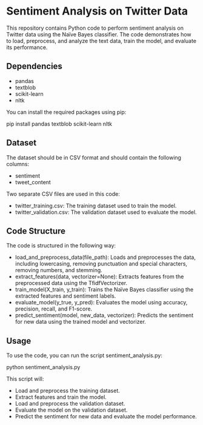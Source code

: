 # Sentiment Analysis on Twitter Data
This repository contains Python code to perform sentiment analysis on Twitter data using the Naïve Bayes classifier. The code demonstrates how to load, preprocess, and analyze the text data, train the model, and evaluate its performance.

## Dependencies

- pandas
- textblob
- scikit-learn
- nltk

You can install the required packages using pip:

pip install pandas textblob scikit-learn nltk

## Dataset
The dataset should be in CSV format and should contain the following columns:
- sentiment
- tweet_content

Two separate CSV files are used in this code:
- twitter_training.csv: The training dataset used to train the model.
- twitter_validation.csv: The validation dataset used to evaluate the model.

## Code Structure
The code is structured in the following way:
- load_and_preprocess_data(file_path): Loads and preprocesses the data, including lowercasing, removing punctuation and special characters, removing numbers, and stemming.
- extract_features(data, vectorizer=None): Extracts features from the preprocessed data using the TfidfVectorizer.
- train_model(X_train, y_train): Trains the Naïve Bayes classifier using the extracted features and sentiment labels.
- evaluate_model(y_true, y_pred): Evaluates the model using accuracy, precision, recall, and F1-score.
- predict_sentiment(model, new_data, vectorizer): Predicts the sentiment for new data using the trained model and vectorizer.

## Usage
To use the code, you can run the script sentiment_analysis.py:

python sentiment_analysis.py

This script will:
- Load and preprocess the training dataset.
- Extract features and train the model.
- Load and preprocess the validation dataset.
- Evaluate the model on the validation dataset.
- Predict the sentiment for new data and evaluate the model performance.
